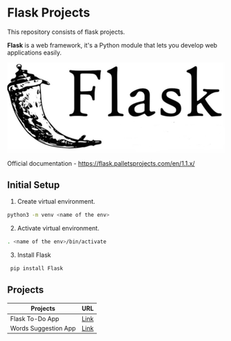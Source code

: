 # Flask Projects

This repository consists of flask projects.

**Flask** is a web framework, it's a Python module that lets you develop web applications easily.

![alt text](https://github.com/vidush5/Flask-Projects/blob/main/flask.png)

Official documentation - https://flask.palletsprojects.com/en/1.1.x/

## Initial Setup

01. Create virtual environment.
```bash
python3 -m venv <name of the env>
```

02. Activate virtual environment.
```bash
. <name of the env>/bin/activate
```

03. Install Flask
```bash
 pip install Flask 
```

## Projects

| Projects | URL |
|---------|---------------|
| Flask To-Do App | [Link](https://github.com/vidush5/Flask-Projects/tree/main/Flask_Todo)|
| Words Suggestion App | [Link](https://github.com/vidush5/Flask-Projects/tree/main/Words_Suggestions_App)|

